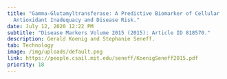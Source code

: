 ```yaml
---
title: "Gamma-Glutamyltransferase: A Predictive Biomarker of Cellular
  Antioxidant Inadequacy and Disease Risk."
date: July 12, 2020 12:22 PM
subtitle: "Disease Markers Volume 2015 (2015): Article ID 818570."
description: Gerald Koenig and Stephanie Seneff.
tab: Technology
image: /img/uploads/default.png
link: https://people.csail.mit.edu/seneff/KoenigSeneff2015.pdf
priority: 18
---
```

